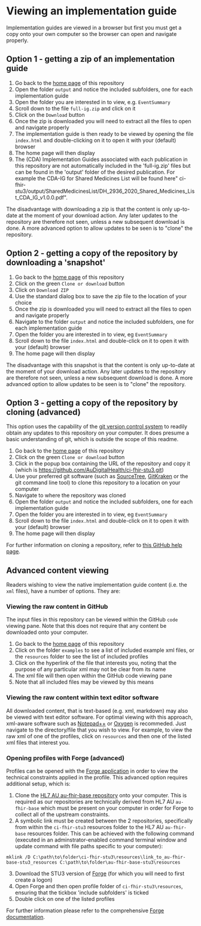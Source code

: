 # Viewing an implementation guide
Implementation guides are viewed in a browser but first you must get a copy onto your own computer so the browser can open and navigate properly. 

## Option 1 - getting a zip of an implementation guide
 1. Go back to the [home page](https://github.com/AuDigitalHealth/ci-fhir-stu3) of this repository 
 2. Open the folder `output` and notice the included subfolders, one for each implementation guide
 3. Open the folder you are interested in to view, e.g. `EventSummary`
 4. Scroll down to the file `full-ig.zip` and click on it
 5. Click on the `Download` button
 6. Once the zip is downloaded you will need to extract all the files to open and navigate properly
 7. The implementation guide is then ready to be viewed by opening the file `index.html` and double-clicking on it to open it with your (default) browser
 8. The home page will then display
 9. The (CDA) Implementation Guides associated with each publication in this repository are not automatically included in the 'full-ig.zip' files but can be found in the 'output' folder of the desired publication. For example the CDA-IG for Shared Medicines List will be found here" ci-fhir-stu3/output/SharedMedicinesList/DH_2936_2020_Shared_Medicines_List_CDA_IG_v1.0.0.pdf".

The disadvantage with downloading a zip is that the content is only up-to-date at the moment of your download action. Any later updates to the repository are therefore not seen, unless a new subsequent download is done. A more advanced option to allow updates to be seen is to "clone" the repository.

## Option 2 - getting a copy of the repository by downloading a 'snapshot'
 1. Go back to the [home page](https://github.com/AuDigitalHealth/ci-fhir-stu3) of this repository 
 2. Click on the green `Clone or download` button
 3. Click on `Download ZIP`
 4. Use the standard dialog box to save the zip file to the location of your choice
 5. Once the zip is downloaded you will need to extract all the files to open and navigate properly
 6. Navigate to the folder `output` and notice the included subfolders, one for each implementation guide
 7. Open the folder you are interested in to view, eg `EventSummary`
 8. Scroll down to the file `index.html` and double-click on it to open it with your (default) browser
 9. The home page will then display

The disadvantage with this snapshot is that the content is only up-to-date at the moment of your download action. Any later updates to the repository are therefore not seen, unless a new subsequent download is done. A more advanced option to allow updates to be seen is to "clone" the repository.

## Option 3 - getting a copy of the repository by cloning (advanced)
This option uses the capability of the [git version control system](https://git-scm.com/) to readily obtain any updates to this repository on your computer. It does presume a basic understanding of git, which is outside the scope of this readme.
 1. Go back to the [home page](https://github.com/AuDigitalHealth/ci-fhir-stu3) of this repository 
 2. Click on the green `Clone or download` button
 3. Click in the popup box containing the URL of the repository and copy it (which is https://github.com/AuDigitalHealth/ci-fhir-stu3.git)
 4. Use your preferred git software (such as [SourceTree](https://www.sourcetreeapp.com/), [GitKraken](https://www.gitkraken.com/git-client) or the git command line tool) to clone this repository to a location on your computer
 5. Navigate to where the repository was cloned
 6. Open the folder `output` and notice the included subfolders, one for each implementation guide
 7. Open the folder you are interested in to view, eg `EventSummary`
 8. Scroll down to the file `index.html` and double-click on it to open it with your (default) browser
 9. The home page will then display

For further information on cloning a repository, refer to [this GitHub help page](https://help.github.com/en/articles/cloning-a-repository).

## Advanced content viewing
Readers wishing to view the native implementation guide content (i.e. the `xml` files), have a number of options. They are:

### Viewing the raw content in GitHub
The input files in this repository can be viewed within the GitHub `code` viewing pane. Note that this does not require that any content be downloaded onto your computer.
 1. Go back to the [home page](https://github.com/AuDigitalHealth/ci-fhir-stu3) of this repository
 2. Click on the folder `examples` to see a list of included example xml files, or the `resources` folder to see the list of included profiles
 3. Click on the hyperlink of the file that interests you, noting that the purpose of any particular xml may not be clear from its name
 4. The xml file will then open within the GitHub code viewing pane
 5. Note that all included files may be viewed by this means

### Viewing the raw content within text editor software
All downloaded content, that is text-based (e.g. xml, markdown) may also be viewed with text editor software. For optimal viewing with this approach, xml-aware software such as [Notepad++](https://notepad-plus-plus.org/) or [Oxygen](https://www.oxygenxml.com/) is recommeded. Just navigate to the directory/file that you wish to view. For example, to view the raw xml of one of the profiles, click on `resources` and then one of the listed xml files that interest you.

### Opening profiles with Forge (advanced)
Profiles can be opened with the [Forge application](https://simplifier.net/forge) in order to view the technical constraints applied in the profile. This advanced option requires additional setup, which is:
 1. Clone the [HL7 AU au-fhir-base repository](https://github.com/hl7au/au-fhir-base) onto your computer. This is required as our repositories are technically derived from HL7 AU `au-fhir-base` which must be present on your computer in order for Forge to collect all of the upstream constraints.
 2. A symbolic link must be created between the 2 repositories, specifically from within the `ci-fhir-stu3` resources folder to the HL7 AU `au-fhir-base` resources folder. This can be achieved with the following command (executed in an adminstrator-enabled command terminal window and update command with file paths specific to your computer):
```
mklink /D C:\path\to\folder\ci-fhir-stu3\resources\link_to_au-fhir-base-stu3_resources C:\path\to\folder\au-fhir-base-stu3\resources
```
 3. Download the STU3 version of [Forge](https://simplifier.net/forge) (for which you will need to first create a logon)
 4. Open Forge and then open profile folder of `ci-fhir-stu3\resources`, ensuring that the tickbox 'include subfolders' is ticked
 5. Double click on one of the listed profiles

For further information please refer to the comprehensive [Forge documentation](http://docs.simplifier.net/forge/).

